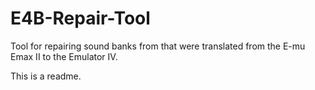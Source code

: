 # E4B-Repair-Tool
Tool for repairing sound banks from that were translated from the E-mu Emax II to the Emulator IV.

This is a readme.
